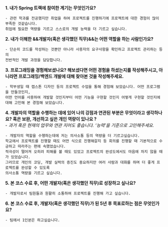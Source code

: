 **1. 내가 Spring 트랙에 참여한 계기는 무엇인가요?**    

    - 관련 학과를 전공했지만 취업을 하여 프로젝트를 진행하기에 프로젝트에 대한 경험이 많이 부족한 것같습니다.
    취업에 필요한 역량을 기르고 스스로의 개발 능력을 더 기르고 싶습니다.
  
**2. 내가 이해한 &&개발자(혹은 생각했던 직무)&&는 어떤 역할을 하는 사람인가요?**    

    - 단순히 코드를 작성하는 것뿐만 아니라 사용자의 요구사항을 확인하고 프로젝트 관리하는 등의
    전반적인 개발 과정을 담당합니다.
  
**3. 프로그래밍을 경험해보셨나요? 해보셨다면 어떤 경험을 하셨는지를 작성해주시고,
아니라면 프로그래밍/백엔드 개발에 대해 찾아본 것을 작성해주세요.**    
```
- 학부생일 때 캡스톤 디자인 등의 프로젝트 수업을 통해 경험해 보았습니다. 어떤 프로그램을 만들것인지,
어떤 언어를 사용하여 개발할 것인지부터 어떤 기능을 구현할 것인지 어떻게 구현할 것인지에 대해 고민해 본 경험해 보았습니다.
  ```
**4. 개발자의 역할을 수행하는 데에 있어 나의 강점과 연관된 부분은 무엇이라고 생각하나요?
혹은 보완, 개선하고 싶은 개인 역량이 있나요 ?**    
    - *과거 혹은 현재의 업무와 연관 지어도 좋습니다. ‘능력’을 기준으로 고민해주세요.*   
    
    
    - 개발자의 역할을 수행하는데에 저는 의사소통 등의 역량을 더 기르고싶습니다.
    학교에서 프로젝트를 진행할 때도 어떤 식으로 진행해갈지 등 회의를 진행할 때 기본적으로 수긍하고 따라주는 편에 속했었습니다.
    적극성이 떨어져 오히려 피해를 볼 때도 있었고 프로젝트의 완성도에서도 마음에 차지 않을 때가 있었습니다.
    그러므로 개인의 코딩, 개발 실력의 증진도 중요하지만 여러 사람과 대화를 하며 더 좋게 프로젝트를 완성할 수 있도록
    의사소통 역량을 기르고 싶습니다.
    
  
**5. 본 코스 수료 후, 어떤 개발자(혹은 생각했던 직무)로 성장하고 싶나요?**  
```
- 개발자로서 팀원들과 원활히 소통하여 프로젝트를 진행해 가고 싶습니다.
  ```
**6. 본 코스 수료 후, 개발자(혹은 생각했던 직무)가 된 5년 후 목표로하는 점은 무엇인가요?**  
```
- 팀에서 1인분은 하고싶습니다.
```
